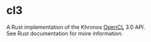 # cl3

A Rust implementation of the Khronos [OpenCL](https://www.khronos.org/registry/OpenCL/) 3.0 API.  
See Rust documentation for more information.
